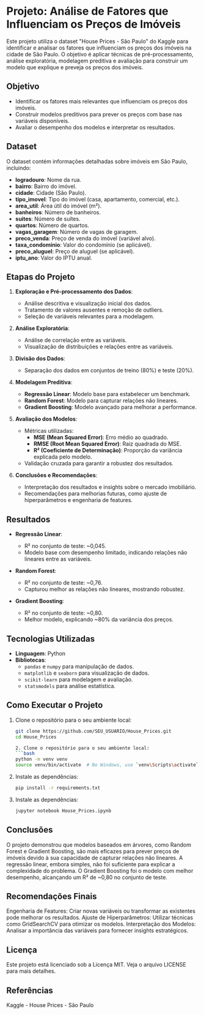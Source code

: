 # Projeto: Análise de Fatores que Influenciam os Preços de Imóveis

Este projeto utiliza o dataset "House Prices - São Paulo" do Kaggle para identificar e analisar os fatores que influenciam os preços dos imóveis na cidade de São Paulo. O objetivo é aplicar técnicas de pré-processamento, análise exploratória, modelagem preditiva e avaliação para construir um modelo que explique e preveja os preços dos imóveis.

## Objetivo

- Identificar os fatores mais relevantes que influenciam os preços dos imóveis.
- Construir modelos preditivos para prever os preços com base nas variáveis disponíveis.
- Avaliar o desempenho dos modelos e interpretar os resultados.

## Dataset

O dataset contém informações detalhadas sobre imóveis em São Paulo, incluindo:
- **logradouro**: Nome da rua.
- **bairro**: Bairro do imóvel.
- **cidade**: Cidade (São Paulo).
- **tipo_imovel**: Tipo do imóvel (casa, apartamento, comercial, etc.).
- **area_util**: Área útil do imóvel (m²).
- **banheiros**: Número de banheiros.
- **suites**: Número de suítes.
- **quartos**: Número de quartos.
- **vagas_garagem**: Número de vagas de garagem.
- **preco_venda**: Preço de venda do imóvel (variável alvo).
- **taxa_condominio**: Valor do condomínio (se aplicável).
- **preco_aluguel**: Preço de aluguel (se aplicável).
- **iptu_ano**: Valor do IPTU anual.

## Etapas do Projeto

1. **Exploração e Pré-processamento dos Dados**:
   - Análise descritiva e visualização inicial dos dados.
   - Tratamento de valores ausentes e remoção de outliers.
   - Seleção de variáveis relevantes para a modelagem.

2. **Análise Exploratória**:
   - Análise de correlação entre as variáveis.
   - Visualização de distribuições e relações entre as variáveis.

3. **Divisão dos Dados**:
   - Separação dos dados em conjuntos de treino (80%) e teste (20%).

4. **Modelagem Preditiva**:
   - **Regressão Linear**: Modelo base para estabelecer um benchmark.
   - **Random Forest**: Modelo para capturar relações não lineares.
   - **Gradient Boosting**: Modelo avançado para melhorar a performance.

5. **Avaliação dos Modelos**:
   - Métricas utilizadas:
     - **MSE (Mean Squared Error)**: Erro médio ao quadrado.
     - **RMSE (Root Mean Squared Error)**: Raiz quadrada do MSE.
     - **R² (Coeficiente de Determinação)**: Proporção da variância explicada pelo modelo.
   - Validação cruzada para garantir a robustez dos resultados.

6. **Conclusões e Recomendações**:
   - Interpretação dos resultados e insights sobre o mercado imobiliário.
   - Recomendações para melhorias futuras, como ajuste de hiperparâmetros e engenharia de features.

## Resultados

- **Regressão Linear**:
  - R² no conjunto de teste: ~0,045.
  - Modelo base com desempenho limitado, indicando relações não lineares entre as variáveis.

- **Random Forest**:
  - R² no conjunto de teste: ~0,76.
  - Capturou melhor as relações não lineares, mostrando robustez.

- **Gradient Boosting**:
  - R² no conjunto de teste: ~0,80.
  - Melhor modelo, explicando ~80% da variância dos preços.

## Tecnologias Utilizadas

- **Linguagem**: Python
- **Bibliotecas**:
  - `pandas` e `numpy` para manipulação de dados.
  - `matplotlib` e `seaborn` para visualização de dados.
  - `scikit-learn` para modelagem e avaliação.
  - `statsmodels` para análise estatística.

## Como Executar o Projeto

1. Clone o repositório para o seu ambiente local:
   ```bash
   git clone https://github.com/SEU_USUARIO/House_Prices.git
   cd House_Prices

   2. Clone o repositório para o seu ambiente local:
   ```bash
   python -m venv venv
   source venv/bin/activate  # No Windows, use `venv\Scripts\activate`

3. Instale as dependências:
   ```bash
   pip install -r requirements.txt

4. Instale as dependências:
   ```bash
   jupyter notebook House_Prices.ipynb

## Conclusões
O projeto demonstrou que modelos baseados em árvores, como Random Forest e Gradient Boosting, são mais eficazes para prever preços de imóveis devido à sua capacidade de capturar relações não lineares.
A regressão linear, embora simples, não foi suficiente para explicar a complexidade do problema.
O Gradient Boosting foi o modelo com melhor desempenho, alcançando um R² de ~0,80 no conjunto de teste.

## Recomendações Finais
Engenharia de Features: Criar novas variáveis ou transformar as existentes pode melhorar os resultados.
Ajuste de Hiperparâmetros: Utilizar técnicas como GridSearchCV para otimizar os modelos.
Interpretação dos Modelos: Analisar a importância das variáveis para fornecer insights estratégicos.

## Licença
Este projeto está licenciado sob a Licença MIT. Veja o arquivo LICENSE para mais detalhes.

## Referências
Kaggle - House Prices - São Paulo
